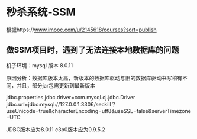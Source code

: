 # 秒杀系统-SSM
根据https://www.imooc.com/u/2145618/courses?sort=publish
## 做SSM项目时，遇到了无法连接本地数据库的问题 ##
机子环境：mysql 版本 8.0.11

原因分析：数据库版本太高，新版本的数据库驱动与旧的数据库驱动书写稍有不同，并且，部分jar包需更新到最新版本

jdbc.properties
jdbc.driver=com.mysql.cj.jdbc.Driver
jdbc.url=jdbc:mysql://127.0.0.1:3306/seckill？	
useUnicode=true&characterEncoding=utf8&useSSL=false&serverTimezone=UTC

JDBC版本应为8.0.11
c3p0版本应为0.9.5.2
